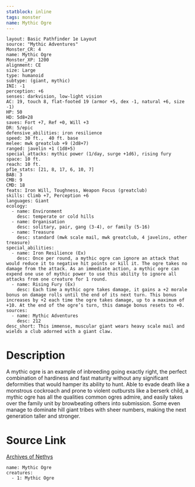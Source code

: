```yaml
---
statblock: inline
tags: monster
name: Mythic Ogre
---
```

```statblock
layout: Basic Pathfinder 1e Layout
source: "Mythic Adventures"
Monster_CR: 4
name: Mythic Ogre
Monster_XP: 1200
alignment: CE
size: Large
type: humanoid
subtype: (giant, mythic)
INI: -1
perception: +6
senses: darkvision, low-light vision
AC: 19, touch 8, flat-footed 19 (armor +5, dex -1, natural +6, size -1)
HP: 50
HD: 5d8+28
saves: Fort +7, Ref +0, Will +3
DR: 5/epic
defensive_abilities: iron resilience
speed: 30 ft.,  40 ft. base
melee: mwk greatclub +9 (2d8+7)
ranged: javelin +1 (1d8+5)
special_attacks: mythic power (1/day, surge +1d6), rising fury
space: 10 ft.
reach: 10 ft.
pf1e_stats: [21, 8, 17, 6, 10, 7]
BAB: 3
CMB: 9
CMD: 18
feats: Iron Will, Toughness, Weapon Focus (greatclub)
skills: Climb +7, Perception +6
languages: Giant
ecology:
  - name: Environment
    desc: temperate or cold hills
  - name: Organisation
    desc: solitary, pair, gang (3-4), or family (5-16)
  - name: Treasure
    desc: standard (mwk scale mail, mwk greatclub, 4 javelins, other treasure)
special_abilities:
  - name: Iron Resilience (Ex)
    desc: Once per round, a mythic ogre can ignore an attack that would reduce it to negative hit points or kill it. The ogre takes no damage from the attack. As an immediate action, a mythic ogre can expend one use of mythic power to use this ability to ignore all attacks from one creature for 1 round.
  - name: Rising Fury (Ex)
    desc: Each time a mythic ogre takes damage, it gains a +2 morale bonus on damage rolls until the end of its next turn. This bonus increases by +2 each time the ogre takes damage, up to a maximum of +10. At the end of the ogre’s turn, this damage bonus resets to +0.
sources:
  - name: Mythic Adventures
    desc: 212
desc_short: This immense, muscular giant wears heavy scale mail and wields a club adorned with a giant claw.
```
# Description
A mythic ogre is an example of inbreeding going exactly right, the perfect combination of hardiness and fast maturity without any significant deformities that would hamper its ability to hunt. Able to evade death like a monstrous cockroach and prone to violent outbursts like a berserk child, a mythic ogre has all the qualities common ogres admire, and easily takes over the family unit by browbeating others into submission. Some even manage to dominate hill giant tribes with sheer numbers, making the next generation taller and stronger.
# Source Link
[Archives of Nethys](https://aonprd.com/MythicMonsterDisplay.aspx?ItemName=Ogre)
```encounter-table
name: Mythic Ogre
creatures:
  - 1: Mythic Ogre
```
